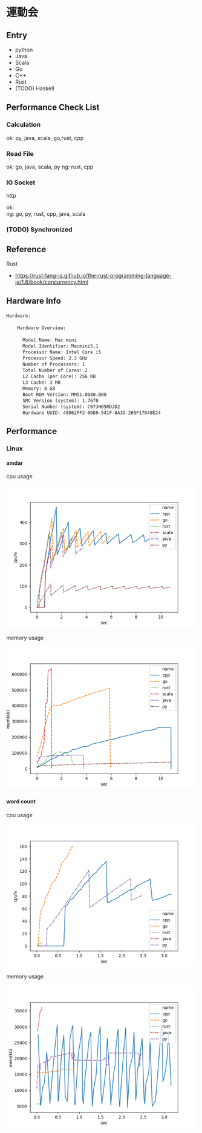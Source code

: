 # 運動会


## Entry

* python
* Java
* Scala
* Go
* C++
* Rust
* (TODO) Haskell




## Performance Check List


### Calculation

ok: py, java, scala, go,rust, cpp

### Read File


ok:  go, java, scala, py
ng:  rust, cpp


### IO Socket

http

ok:  
ng:  go, py,  rust, cpp, java, scala




### (TODO) Synchronized







## Reference



Rust

* https://rust-lang-ja.github.io/the-rust-programming-language-ja/1.6/book/concurrency.html



## Hardware Info

```
Hardware:

    Hardware Overview:

      Model Name: Mac mini
      Model Identifier: Macmini5,1
      Processor Name: Intel Core i5
      Processor Speed: 2.3 GHz
      Number of Processors: 1
      Total Number of Cores: 2
      L2 Cache (per Core): 256 KB
      L3 Cache: 3 MB
      Memory: 8 GB
      Boot ROM Version: MM51.0080.B00
      SMC Version (system): 1.76f0
      Serial Number (system): C07JH05RDJD2
      Hardware UUID: 48862FF2-0DD0-541F-8A3D-265F17048E24
```

## Performance

### Linux

#### amdar

cpu usage

![amdar_cpu_linux](result/amdar_cpu_linux.png)


memory usage

![amdar_cpu_linux](result/amdar_mem_linux.png)

#### word count

cpu usage

![wc_cpu_linux](result/wc_cpu_linux.png)


memory usage

![wc_cpu_linux](result/wc_mem_linux.png)

